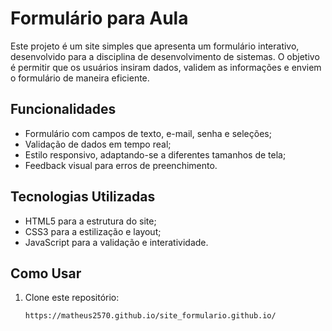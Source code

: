 # Formulário para Aula

Este projeto é um site simples que apresenta um formulário interativo, desenvolvido para a disciplina de desenvolvimento de sistemas. O objetivo é permitir que os usuários insiram dados, validem as informações e enviem o formulário de maneira eficiente.

## Funcionalidades

- Formulário com campos de texto, e-mail, senha e seleções;
- Validação de dados em tempo real;
- Estilo responsivo, adaptando-se a diferentes tamanhos de tela;
- Feedback visual para erros de preenchimento.

## Tecnologias Utilizadas

- HTML5 para a estrutura do site;
- CSS3 para a estilização e layout;
- JavaScript para a validação e interatividade.

## Como Usar

1. Clone este repositório:
   ```bash
   https://matheus2570.github.io/site_formulario.github.io/


